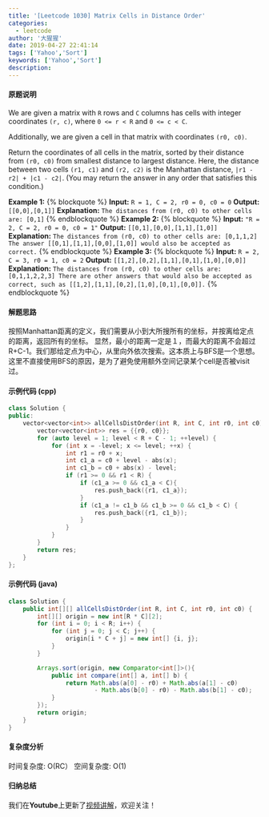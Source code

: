 ```yaml
---
title: '[Leetcode 1030] Matrix Cells in Distance Order'
categories:
  - leetcode
author: '大猩猩'
date: 2019-04-27 22:41:14
tags: ['Yahoo','Sort']
keywords: ['Yahoo','Sort']
description:
---
```


#### 原题说明
We are given a matrix with `R` rows and `C` columns has cells with integer coordinates `(r, c)`, where `0 <= r < R` and `0 <= c < C`.

Additionally, we are given a cell in that matrix with coordinates `(r0, c0)`.

Return the coordinates of all cells in the matrix, sorted by their distance from `(r0, c0)` from smallest distance to largest distance.  Here, the distance between two cells `(r1, c1)` and `(r2, c2)` is the Manhattan distance, `|r1 - r2| + |c1 - c2|`.  (You may return the answer in any order that satisfies this condition.)

**Example 1:**
{% blockquote %}
**Input:** `R = 1, C = 2, r0 = 0, c0 = 0`
**Output:** `[[0,0],[0,1]]`
**Explanation:** `The distances from (r0, c0) to other cells are: [0,1]`
{% endblockquote %}
**Example 2:**
{% blockquote %}
**Input:** `"R = 2, C = 2, r0 = 0, c0 = 1"`
**Output:** `[[0,1],[0,0],[1,1],[1,0]]`
**Explanation:** `The distances from (r0, c0) to other cells are: [0,1,1,2]
The answer [[0,1],[1,1],[0,0],[1,0]] would also be accepted as correct.`
{% endblockquote %}
**Example 3:**
{% blockquote %}
**Input:** `R = 2, C = 3, r0 = 1, c0 = 2`
**Output:** `[[1,2],[0,2],[1,1],[0,1],[1,0],[0,0]]`
**Explanation:**  `The distances from (r0, c0) to other cells are: [0,1,1,2,2,3]
There are other answers that would also be accepted as correct, such as [[1,2],[1,1],[0,2],[1,0],[0,1],[0,0]].` 
{% endblockquote %}

<!--more-->

#### 解题思路
按照Manhattan距离的定义，我们需要从小到大所搜所有的坐标，并按离给定点的距离，返回所有的坐标。
显然，最小的距离一定是１，而最大的距离不会超过R+C-1。我们那给定点为中心，从里向外依次搜索。这本质上与BFS是一个思想。这里不直接使用BFS的原因，是为了避免使用额外空间记录某个cell是否被visit过。

#### 示例代码 (cpp)
```cpp
class Solution {
public:
    vector<vector<int>> allCellsDistOrder(int R, int C, int r0, int c0) {
        vector<vector<int>> res = {{r0, c0}};
        for (auto level = 1; level < R + C - 1; ++level) {
            for (int x = -level; x <= level; ++x) {
                int r1 = r0 + x;
                int c1_a = c0 + level - abs(x);
                int c1_b = c0 + abs(x) - level;
                if (r1 >= 0 && r1 < R) {
                    if (c1_a >= 0 && c1_a < C){
                        res.push_back({r1, c1_a});
                    }
                    if (c1_a != c1_b && c1_b >= 0 && c1_b < C) {
                        res.push_back({r1, c1_b});    
                    }
                }
            }
        }
        return res;
    }
};
```
#### 示例代码 (java)
```java
class Solution {
    public int[][] allCellsDistOrder(int R, int C, int r0, int c0) {
        int[][] origin = new int[R * C][2];
        for (int i = 0; i < R; i++) {
            for (int j = 0; j < C; j++) {
                origin[i * C + j] = new int[] {i, j};
            }
        }

        Arrays.sort(origin, new Comparator<int[]>(){
            public int compare(int[] a, int[] b) {
                return Math.abs(a[0] - r0) + Math.abs(a[1] - c0)
                        - Math.abs(b[0] - r0) - Math.abs(b[1] - c0);
            }
        });
        return origin;
    }
}
```



#### 复杂度分析
时间复杂度: O(RC）
空间复杂度: O(1)

#### 归纳总结
我们在**Youtube**上更新了[视频讲解](https://youtu.be/mHOs-Uzq-Fk)，欢迎关注！